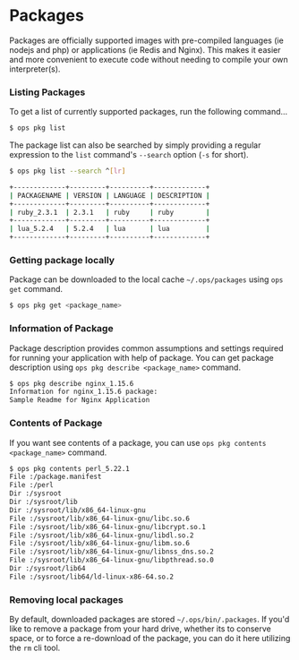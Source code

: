 Packages
========

Packages are officially supported images with pre-compiled languages (ie
nodejs and php) or applications (ie Redis and Nginx). This makes it easier and
more convenient to execute code without needing to compile your own
interpreter(s).

### Listing Packages
To get a list of currently supported packages, run the following command...

```sh
$ ops pkg list
```

The package list can also be searched by simply providing a regular expression
to the `list` command's `--search` option (`-s` for short).

```sh
$ ops pkg list --search ^[lr]

+-------------+---------+----------+-------------+
| PACKAGENAME | VERSION | LANGUAGE | DESCRIPTION |
+-------------+---------+----------+-------------+
| ruby_2.3.1  | 2.3.1   | ruby     | ruby        |
+-------------+---------+----------+-------------+
| lua_5.2.4   | 5.2.4   | lua      | lua         |
+-------------+---------+----------+-------------+
```

### Getting package locally
Package can be downloaded to the local cache `~/.ops/packages` using `ops get` command.

```sh
$ ops pkg get <package_name>
```

### Information of Package
Package description provides common assumptions and settings required for running your application
with help of package. You can get package description using `ops pkg describe <package_name>` command.

```sh
$ ops pkg describe nginx_1.15.6
Information for nginx_1.15.6 package:
Sample Readme for Nginx Application
```

### Contents of Package
If you want see contents of a package, you can use `ops pkg contents <package_name>` command.

```sh
$ ops pkg contents perl_5.22.1 
File :/package.manifest
File :/perl
Dir :/sysroot
Dir :/sysroot/lib
Dir :/sysroot/lib/x86_64-linux-gnu
File :/sysroot/lib/x86_64-linux-gnu/libc.so.6
File :/sysroot/lib/x86_64-linux-gnu/libcrypt.so.1
File :/sysroot/lib/x86_64-linux-gnu/libdl.so.2
File :/sysroot/lib/x86_64-linux-gnu/libm.so.6
File :/sysroot/lib/x86_64-linux-gnu/libnss_dns.so.2
File :/sysroot/lib/x86_64-linux-gnu/libpthread.so.0
Dir :/sysroot/lib64
File :/sysroot/lib64/ld-linux-x86-64.so.2
```

### Removing local packages
By default, downloaded packages are stored `~/.ops/bin/.packages`. If you'd
like to remove a package from your hard drive, whether its to conserve space,
or to force a re-download of the package, you can do it here utilizing the
`rm` cli tool.

